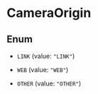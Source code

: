 

# CameraOrigin

## Enum


* `LINK` (value: `"LINK"`)

* `WEB` (value: `"WEB"`)

* `OTHER` (value: `"OTHER"`)



